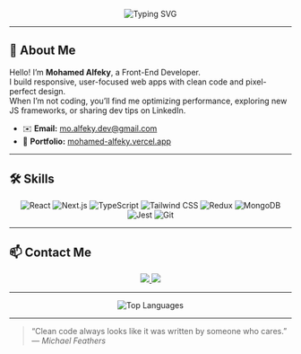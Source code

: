 <!--
**Note:** Copy this into your GitHub profile repo (username/username).
-->

<p align="center">
  <img src="https://readme-typing-svg.herokuapp.com?font=Fira+Code&size=24&pause=1000&color=2ABC9C&width=600&lines=👋+Hello+there!+I'm+Mohamed+Alfeky;💻+Front-End+Developer;🔥+React+%26+Next.js+Enthusiast" alt="Typing SVG"/>
</p>

---

## 👋 About Me

Hello! I’m **Mohamed Alfeky**, a Front-End Developer.  
I build responsive, user-focused web apps with clean code and pixel-perfect design.  
When I’m not coding, you’ll find me optimizing performance, exploring new JS frameworks, or sharing dev tips on LinkedIn.

- ✉️ **Email:** [mo.alfeky.dev@gmail.com](mailto:mo.alfeky.dev@gmail.com)  
- 🔗 **Portfolio:** [mohamed-alfeky.vercel.app](https://mohamed-alfeky.vercel.app)  

---

## 🛠️ Skills

<div align="center">
  <!-- Tech Stack Badges via shields.io -->
  <img alt="React" src="https://img.shields.io/badge/React-20232A?style=for-the-badge&logo=react&logoColor=61DAFB"/>
  <img alt="Next.js" src="https://img.shields.io/badge/Next.js-000000?style=for-the-badge&logo=next.js&logoColor=white"/>
  <img alt="TypeScript" src="https://img.shields.io/badge/TypeScript-3178C6?style=for-the-badge&logo=typescript&logoColor=white"/>
  <img alt="Tailwind CSS" src="https://img.shields.io/badge/Tailwind_CSS-38B2AC?style=for-the-badge&logo=tailwind-css&logoColor=white"/>
  <img alt="Redux" src="https://img.shields.io/badge/Redux-764ABC?style=for-the-badge&logo=redux&logoColor=white"/>
  <img alt="MongoDB" src="https://img.shields.io/badge/MongoDB-47A248?style=for-the-badge&logo=mongodb&logoColor=white"/>
  <img alt="Jest" src="https://img.shields.io/badge/Jest-C21325?style=for-the-badge&logo=jest&logoColor=white"/>
  <img alt="Git" src="https://img.shields.io/badge/Git-F05032?style=for-the-badge&logo=git&logoColor=white"/>
</div>

---

## 📫 Contact Me

<p align="center">
  <a href="mailto:mo.alfeky.dev@gmail.com">
    <img src="https://img.shields.io/badge/Email-%23D14836?style=for-the-badge&logo=gmail&logoColor=white"/>
  </a>
  <a href="https://linkedin.com/in/mohamed-alfeky" target="_blank">
    <img src="https://img.shields.io/badge/LinkedIn-%230077B5?style=for-the-badge&logo=linkedin&logoColor=white"/>
  </a>
</p>

---

<div align="center">
  <!-- GitHub Readme Stats Cards -->
  <img src="https://github-readme-stats.vercel.app/api/top-langs/?username=MohamedAlfeky1&layout=compact&theme=default&hide_border=true" alt="Top Languages" />
</div>

---


> “Clean code always looks like it was written by someone who cares.”  
> &mdash; *Michael Feathers*

